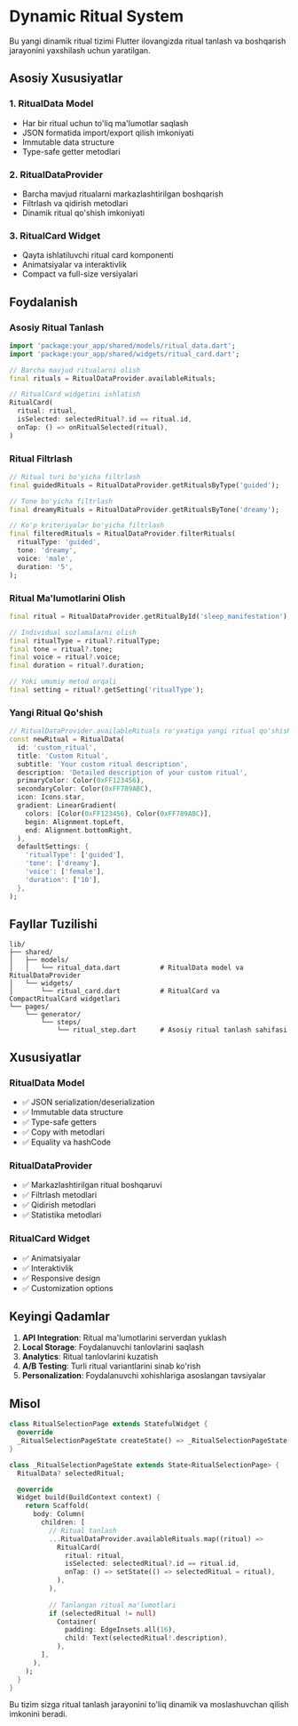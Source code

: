 # Dynamic Ritual System

Bu yangi dinamik ritual tizimi Flutter ilovangizda ritual tanlash va boshqarish jarayonini yaxshilash uchun yaratilgan.

## Asosiy Xususiyatlar

### 1. RitualData Model
- Har bir ritual uchun to'liq ma'lumotlar saqlash
- JSON formatida import/export qilish imkoniyati
- Immutable data structure
- Type-safe getter metodlari

### 2. RitualDataProvider
- Barcha mavjud ritualarni markazlashtirilgan boshqarish
- Filtrlash va qidirish metodlari
- Dinamik ritual qo'shish imkoniyati

### 3. RitualCard Widget
- Qayta ishlatiluvchi ritual card komponenti
- Animatsiyalar va interaktivlik
- Compact va full-size versiyalari

## Foydalanish

### Asosiy Ritual Tanlash

```dart
import 'package:your_app/shared/models/ritual_data.dart';
import 'package:your_app/shared/widgets/ritual_card.dart';

// Barcha mavjud ritualarni olish
final rituals = RitualDataProvider.availableRituals;

// RitualCard widgetini ishlatish
RitualCard(
  ritual: ritual,
  isSelected: selectedRitual?.id == ritual.id,
  onTap: () => onRitualSelected(ritual),
)
```

### Ritual Filtrlash

```dart
// Ritual turi bo'yicha filtrlash
final guidedRituals = RitualDataProvider.getRitualsByType('guided');

// Tone bo'yicha filtrlash
final dreamyRituals = RitualDataProvider.getRitualsByTone('dreamy');

// Ko'p kriteriyalar bo'yicha filtrlash
final filteredRituals = RitualDataProvider.filterRituals(
  ritualType: 'guided',
  tone: 'dreamy',
  voice: 'male',
  duration: '5',
);
```

### Ritual Ma'lumotlarini Olish

```dart
final ritual = RitualDataProvider.getRitualById('sleep_manifestation');

// Individual sozlamalarni olish
final ritualType = ritual?.ritualType;
final tone = ritual?.tone;
final voice = ritual?.voice;
final duration = ritual?.duration;

// Yoki umumiy metod orqali
final setting = ritual?.getSetting('ritualType');
```

### Yangi Ritual Qo'shish

```dart
// RitualDataProvider.availableRituals ro'yxatiga yangi ritual qo'shish
const newRitual = RitualData(
  id: 'custom_ritual',
  title: 'Custom Ritual',
  subtitle: 'Your custom ritual description',
  description: 'Detailed description of your custom ritual',
  primaryColor: Color(0xFF123456),
  secondaryColor: Color(0xFF789ABC),
  icon: Icons.star,
  gradient: LinearGradient(
    colors: [Color(0xFF123456), Color(0xFF789ABC)],
    begin: Alignment.topLeft,
    end: Alignment.bottomRight,
  ),
  defaultSettings: {
    'ritualType': ['guided'],
    'tone': ['dreamy'],
    'voice': ['female'],
    'duration': ['10'],
  },
);
```

## Fayllar Tuzilishi

```
lib/
├── shared/
│   ├── models/
│   │   └── ritual_data.dart          # RitualData model va RitualDataProvider
│   └── widgets/
│       └── ritual_card.dart          # RitualCard va CompactRitualCard widgetlari
└── pages/
    └── generator/
        └── steps/
            └── ritual_step.dart      # Asosiy ritual tanlash sahifasi
```

## Xususiyatlar

### RitualData Model
- ✅ JSON serialization/deserialization
- ✅ Immutable data structure
- ✅ Type-safe getters
- ✅ Copy with metodlari
- ✅ Equality va hashCode

### RitualDataProvider
- ✅ Markazlashtirilgan ritual boshqaruvi
- ✅ Filtrlash metodlari
- ✅ Qidirish metodlari
- ✅ Statistika metodlari

### RitualCard Widget
- ✅ Animatsiyalar
- ✅ Interaktivlik
- ✅ Responsive design
- ✅ Customization options

## Keyingi Qadamlar

1. **API Integration**: Ritual ma'lumotlarini serverdan yuklash
2. **Local Storage**: Foydalanuvchi tanlovlarini saqlash
3. **Analytics**: Ritual tanlovlarini kuzatish
4. **A/B Testing**: Turli ritual variantlarini sinab ko'rish
5. **Personalization**: Foydalanuvchi xohishlariga asoslangan tavsiyalar

## Misol

```dart
class RitualSelectionPage extends StatefulWidget {
  @override
  _RitualSelectionPageState createState() => _RitualSelectionPageState();
}

class _RitualSelectionPageState extends State<RitualSelectionPage> {
  RitualData? selectedRitual;

  @override
  Widget build(BuildContext context) {
    return Scaffold(
      body: Column(
        children: [
          // Ritual tanlash
          ...RitualDataProvider.availableRituals.map((ritual) => 
            RitualCard(
              ritual: ritual,
              isSelected: selectedRitual?.id == ritual.id,
              onTap: () => setState(() => selectedRitual = ritual),
            ),
          ),
          
          // Tanlangan ritual ma'lumotlari
          if (selectedRitual != null)
            Container(
              padding: EdgeInsets.all(16),
              child: Text(selectedRitual!.description),
            ),
        ],
      ),
    );
  }
}
```

Bu tizim sizga ritual tanlash jarayonini to'liq dinamik va moslashuvchan qilish imkonini beradi. 